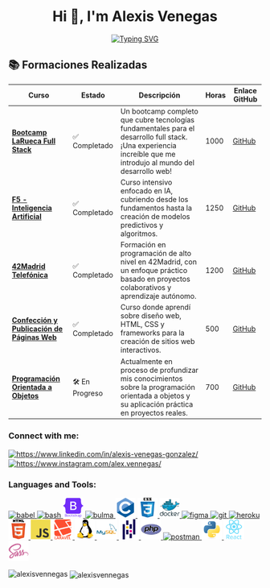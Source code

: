 <h1 align="center">Hi 👋, I'm Alexis Venegas</h1>
<div align="center">
<a href="https://git.io/typing-svg"><img src="https://readme-typing-svg.herokuapp.com?font=Fira+Code&pause=1000&width=435&lines=Desarrollador+Web+Full+Stack;Ingeniero+de+Datos;Apasionado+de+la+tecnologia" alt="Typing SVG" /></a>
</div>

## 📚 Formaciones Realizadas
| **Curso**                                  | **Estado**  | **Descripción**                                                                                                                                                          | **Horas** | **Enlace GitHub**                                                                                                       |
|--------------------------------------------|-------------|--------------------------------------------------------------------------------------------------------------------------------------------------------------------------|-----------|--------------------------------------------------------------------------------------------------------------------------|
| **[Bootcamp LaRueca Full Stack](https://github.com/AlexisVennegas/LaruecaBootcamp)**            | ✅ Completado | Un bootcamp completo que cubre tecnologías fundamentales para el desarrollo full stack. ¡Una experiencia increíble que me introdujo al mundo del desarrollo web!          | 1000      | [GitHub](https://github.com/AlexisVennegas/LaruecaBootcamp)                                                              |
| **[F5 - Inteligencia Artificial](https://github.com/AlexisVennegas/F5---Inteligencia-Artificial)**           | ✅ Completado | Curso intensivo enfocado en IA, cubriendo desde los fundamentos hasta la creación de modelos predictivos y algoritmos.                                                   | 1250      | [GitHub](https://github.com/AlexisVennegas/F5---Inteligencia-Artificial)                                                 |
| **[42Madrid Telefónica](https://github.com/AlexisVennegas/42MADRID---TELEFONICA)**                    | ✅ Completado | Formación en programación de alto nivel en 42Madrid, con un enfoque práctico basado en proyectos colaborativos y aprendizaje autónomo.                                  | 1200      | [GitHub](https://github.com/AlexisVennegas/42MADRID---TELEFONICA)                                                       |
| **[Confección y Publicación de Páginas Web](https://github.com/AlexisVennegas/Confeccion-Y-publicacion-de-paginas-web)** | ✅ Completado | Curso donde aprendí sobre diseño web, HTML, CSS y frameworks para la creación de sitios web interactivos.                                                                | 500       | [GitHub](https://github.com/AlexisVennegas/Confeccion-Y-publicacion-de-paginas-web)                                     |
| **[Programación Orientada a Objetos](https://github.com/AlexisVennegas/Programacion-Orientada-a-Objetos)**       | 🛠️ En Progreso | Actualmente en proceso de profundizar mis conocimientos sobre la programación orientada a objetos y su aplicación práctica en proyectos reales.                          | 700       | [GitHub](https://github.com/AlexisVennegas/Programacion-Orientada-a-Objetos)                                             |


<h3 align="left">Connect with me:</h3>
<p align="left">
  <a href="https://www.linkedin.com/in/alexis-venegas-gonzalez/" target="blank"><img align="center" src="https://raw.githubusercontent.com/rahuldkjain/github-profile-readme-generator/master/src/images/icons/Social/linked-in-alt.svg" alt="https://www.linkedin.com/in/alexis-venegas-gonzalez/" height="30" width="40" /></a>
  <a href="https://www.instagram.com/alex.vennegas/" target="blank"><img align="center" src="https://raw.githubusercontent.com/rahuldkjain/github-profile-readme-generator/master/src/images/icons/Social/instagram.svg" alt="https://www.instagram.com/alex.vennegas/" height="30" width="40" /></a>
</p>

<h3 align="left">Languages and Tools:</h3>
<p align="left"> 
  <a href="https://babeljs.io/" target="_blank" rel="noreferrer"> <img src="https://www.vectorlogo.zone/logos/babeljs/babeljs-icon.svg" alt="babel" width="40" height="40"/> </a> 
  <a href="https://www.gnu.org/software/bash/" target="_blank" rel="noreferrer"> <img src="https://www.vectorlogo.zone/logos/gnu_bash/gnu_bash-icon.svg" alt="bash" width="40" height="40"/> </a> 
  <a href="https://getbootstrap.com" target="_blank" rel="noreferrer"> <img src="https://raw.githubusercontent.com/devicons/devicon/master/icons/bootstrap/bootstrap-plain-wordmark.svg" alt="bootstrap" width="40" height="40"/> </a> 
  <a href="https://bulma.io/" target="_blank" rel="noreferrer"> <img src="https://raw.githubusercontent.com/gilbarbara/logos/804dc257b59e144eaca5bc6ffd16949752c6f789/logos/bulma.svg" alt="bulma" width="40" height="40"/> </a> 
  <a href="https://www.cprogramming.com/" target="_blank" rel="noreferrer"> <img src="https://raw.githubusercontent.com/devicons/devicon/master/icons/c/c-original.svg" alt="c" width="40" height="40"/> </a> 
  <a href="https://www.w3schools.com/css/" target="_blank" rel="noreferrer"> <img src="https://raw.githubusercontent.com/devicons/devicon/master/icons/css3/css3-original-wordmark.svg" alt="css3" width="40" height="40"/> </a> 
  <a href="https://www.docker.com/" target="_blank" rel="noreferrer"> <img src="https://raw.githubusercontent.com/devicons/devicon/master/icons/docker/docker-original-wordmark.svg" alt="docker" width="40" height="40"/> </a> 
  <a href="https://www.figma.com/" target="_blank" rel="noreferrer"> <img src="https://www.vectorlogo.zone/logos/figma/figma-icon.svg" alt="figma" width="40" height="40"/> </a> 
  <a href="https://git-scm.com/" target="_blank" rel="noreferrer"> <img src="https://www.vectorlogo.zone/logos/git-scm/git-scm-icon.svg" alt="git" width="40" height="40"/> </a> 
  <a href="https://heroku.com" target="_blank" rel="noreferrer"> <img src="https://www.vectorlogo.zone/logos/heroku/heroku-icon.svg" alt="heroku" width="40" height="40"/> </a> 
  <a href="https://www.w3.org/html/" target="_blank" rel="noreferrer"> <img src="https://raw.githubusercontent.com/devicons/devicon/master/icons/html5/html5-original-wordmark.svg" alt="html5" width="40" height="40"/> </a> 
  <a href="https://developer.mozilla.org/en-US/docs/Web/JavaScript" target="_blank" rel="noreferrer"> <img src="https://raw.githubusercontent.com/devicons/devicon/master/icons/javascript/javascript-original.svg" alt="javascript" width="40" height="40"/> </a> 
  <a href="https://laravel.com/" target="_blank" rel="noreferrer"> <img src="https://raw.githubusercontent.com/devicons/devicon/master/icons/laravel/laravel-plain-wordmark.svg" alt="laravel" width="40" height="40"/> </a> 
  <a href="https://www.linux.org/" target="_blank" rel="noreferrer"> <img src="https://raw.githubusercontent.com/devicons/devicon/master/icons/linux/linux-original.svg" alt="linux" width="40" height="40"/> </a> 
  <a href="https://www.mysql.com/" target="_blank" rel="noreferrer"> <img src="https://raw.githubusercontent.com/devicons/devicon/master/icons/mysql/mysql-original-wordmark.svg" alt="mysql" width="40" height="40"/> </a> 
  <a href="https://pandas.pydata.org/" target="_blank" rel="noreferrer"> <img src="https://raw.githubusercontent.com/devicons/devicon/2ae2a900d2f041da66e950e4d48052658d850630/icons/pandas/pandas-original.svg" alt="pandas" width="40" height="40"/> </a> 
  <a href="https://www.php.net" target="_blank" rel="noreferrer"> <img src="https://raw.githubusercontent.com/devicons/devicon/master/icons/php/php-original.svg" alt="php" width="40" height="40"/> </a> 
  <a href="https://postman.com" target="_blank" rel="noreferrer"> <img src="https://www.vectorlogo.zone/logos/getpostman/getpostman-icon.svg" alt="postman" width="40" height="40"/> </a> 
  <a href="https://www.python.org" target="_blank" rel="noreferrer"> <img src="https://raw.githubusercontent.com/devicons/devicon/master/icons/python/python-original.svg" alt="python" width="40" height="40"/> </a> 
  <a href="https://reactjs.org/" target="_blank" rel="noreferrer"> <img src="https://raw.githubusercontent.com/devicons/devicon/master/icons/react/react-original-wordmark.svg" alt="react" width="40" height="40"/> </a> 
  <a href="https://sass-lang.com" target="_blank" rel="noreferrer"> <img src="https://raw.githubusercontent.com/devicons/devicon/master/icons/sass/sass-original.svg" alt="sass" width="40" height="40"/> </a>
</p>

<p><img align="left" src="https://github-readme-stats.vercel.app/api/top-langs?username=alexisvennegas&show_icons=true&locale=en&layout=compact" alt="alexisvennegas" /></p>

<p>&nbsp;<img align="center" src="https://github-readme-stats.vercel.app/api?username=alexisvennegas&show_icons=true&locale=en" alt="alexisvennegas" /></p>

